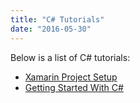 ```yaml
---
title: "C# Tutorials"
date: "2016-05-30"
---
```


Below is a list of C# tutorials:

- [Xamarin Project Setup](/apidocs/tutorials/c-sharp-tutorials/xamarin-project-setup/)
- [Getting Started With C#](/apidocs/tutorials/c-sharp-tutorials/getting-started-with-c-sharp/)

<DocCardList />